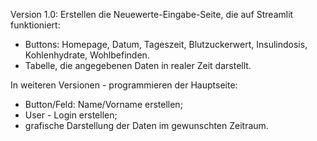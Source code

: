 Version 1.0:
Erstellen die Neuewerte-Eingabe-Seite, die auf Streamlit funktioniert:
- Buttons: Homepage, Datum, Tageszeit, Blutzuckerwert, Insulindosis, Kohlenhydrate, Wohlbefinden.
- Tabelle, die angegebenen Daten in realer Zeit darstellt.

In weiteren Versionen - programmieren der Hauptseite:
- Button/Feld: Name/Vorname erstellen;
- User - Login erstellen;
- grafische Darstellung der Daten im gewunschten Zeitraum.
